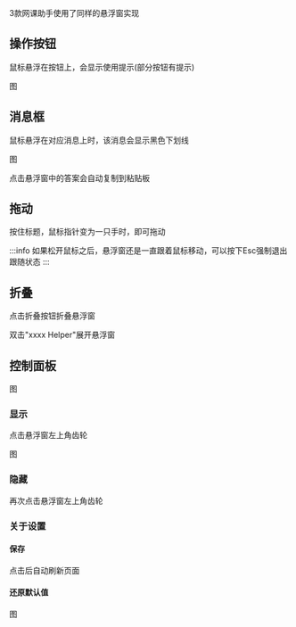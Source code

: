3款网课助手使用了同样的悬浮窗实现


## 操作按钮
鼠标悬浮在按钮上，会显示使用提示(部分按钮有提示)

图

## 消息框
鼠标悬浮在对应消息上时，该消息会显示黑色下划线

图

点击悬浮窗中的答案会自动复制到粘贴板

## 拖动
按住标题，鼠标指针变为一只手时，即可拖动

:::info
如果松开鼠标之后，悬浮窗还是一直跟着鼠标移动，可以按下Esc强制退出跟随状态
:::

## 折叠
点击折叠按钮折叠悬浮窗

双击"xxxx Helper"展开悬浮窗

## 控制面板
图
### 显示
点击悬浮窗左上角齿轮

图
### 隐藏
再次点击悬浮窗左上角齿轮

### 关于设置
#### 保存
点击后自动刷新页面

#### 还原默认值

图
